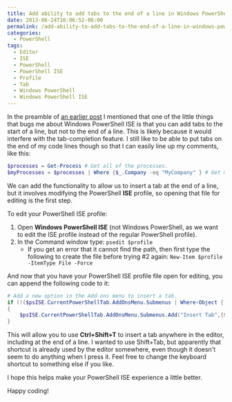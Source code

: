 ```yaml
---
title: Add ability to add tabs to the end of a line in Windows PowerShell ISE
date: 2013-06-24T16:06:52-06:00
permalink: /add-ability-to-add-tabs-to-the-end-of-a-line-in-windows-powershell-ise/
categories:
  - PowerShell
tags:
  - Editor
  - ISE
  - PowerShell
  - PowerShell ISE
  - Profile
  - Tab
  - Windows PowerShell
  - Windows PowerShell ISE
---
```


In the preamble of [an earlier post](http://dans-blog.azurewebsites.net/powershell-ise-multiline-comment-and-uncomment-done-right-and-other-ise-gui-must-haves/) I mentioned that one of the little things that bugs me about Windows PowerShell ISE is that you can add tabs to the start of a line, but not to the end of a line. This is likely because it would interfere with the tab-completion feature. I still like to be able to put tabs on the end of my code lines though so that I can easily line up my comments, like this:

```powershell
$processes = Get-Process # Get all of the processes.
$myProcesses = $processes | Where {$_.Company -eq "MyCompany" } # Get my company's processes.
```

We can add the functionality to allow us to insert a tab at the end of a line, but it involves modifying the PowerShell __ISE__ profile, so opening that file for editing is the first step.

To edit your PowerShell ISE profile:

1. Open __Windows PowerShell ISE__ (not Windows PowerShell, as we want to edit the ISE profile instead of the regular PowerShell profile).
1. In the Command window type: `psedit $profile`
   - If you get an error that it cannot find the path, then first type the following to create the file before trying #2 again: `New-Item $profile -ItemType File -Force`

And now that you have your PowerShell ISE profile file open for editing, you can append the following code to it:

```powershell
# Add a new option in the Add-ons menu to insert a tab.
if (!($psISE.CurrentPowerShellTab.AddOnsMenu.Submenus | Where-Object { $_.DisplayName -eq "Insert Tab" }))
{
    $psISE.CurrentPowerShellTab.AddOnsMenu.Submenus.Add("Insert Tab",{$psISE.CurrentFile.Editor.InsertText("`t")},"Ctrl+Shift+T")
}
```

This will allow you to use __Ctrl+Shift+T__ to insert a tab anywhere in the editor, including at the end of a line. I wanted to use Shift+Tab, but apparently that shortcut is already used by the editor somewhere, even though it doesn't seem to do anything when I press it. Feel free to change the keyboard shortcut to something else if you like.

I hope this helps make your PowerShell ISE experience a little better.

Happy coding!

